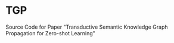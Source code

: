 # TGP
Source Code for Paper "Transductive Semantic Knowledge Graph Propagation for Zero-shot Learning"
